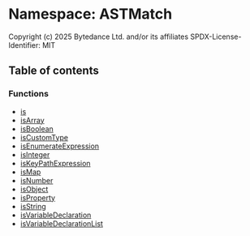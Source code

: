 # Namespace: ASTMatch

Copyright (c) 2025 Bytedance Ltd. and/or its affiliates
SPDX-License-Identifier: MIT

## Table of contents

### Functions

* [is](/auto-docs/free-layout-editor/functions/ASTMatch.is.md)
* [isArray](/auto-docs/free-layout-editor/functions/ASTMatch.isArray.md)
* [isBoolean](/auto-docs/free-layout-editor/functions/ASTMatch.isBoolean.md)
* [isCustomType](/auto-docs/free-layout-editor/functions/ASTMatch.isCustomType.md)
* [isEnumerateExpression](/auto-docs/free-layout-editor/functions/ASTMatch.isEnumerateExpression.md)
* [isInteger](/auto-docs/free-layout-editor/functions/ASTMatch.isInteger.md)
* [isKeyPathExpression](/auto-docs/free-layout-editor/functions/ASTMatch.isKeyPathExpression.md)
* [isMap](/auto-docs/free-layout-editor/functions/ASTMatch.isMap.md)
* [isNumber](/auto-docs/free-layout-editor/functions/ASTMatch.isNumber.md)
* [isObject](/auto-docs/free-layout-editor/functions/ASTMatch.isObject.md)
* [isProperty](/auto-docs/free-layout-editor/functions/ASTMatch.isProperty.md)
* [isString](/auto-docs/free-layout-editor/functions/ASTMatch.isString.md)
* [isVariableDeclaration](/auto-docs/free-layout-editor/functions/ASTMatch.isVariableDeclaration.md)
* [isVariableDeclarationList](/auto-docs/free-layout-editor/functions/ASTMatch.isVariableDeclarationList.md)
